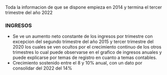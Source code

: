 Toda la informacion de que se dispone empieza en 2014 y termina el tercer trimestre del año 2022

### INGRESOS

- Se ve un aumento neto constante de los ingresos por trimestre con excepcion del segundo trimestre del año 2015 y tercer trimestre del 2020 los cuales se ven ocultos por el crecimiento continuo de los otros trimestres lo cual puede observarse en el grafico de ingresos anuales y puede explicarse por temas de registro en cuanto a temas contables.
- Crecimiento sostenido entre el 8 y 10% anual, con un dato por consolidar del 2022 del 14%
  

